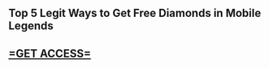 ﻿## **Top 5 Legit Ways to Get Free Diamonds in Mobile Legends**
## [**=GET ACCESS=**](https://graph.org/Mobile-Legends-Free-Diamonds-04-06)
